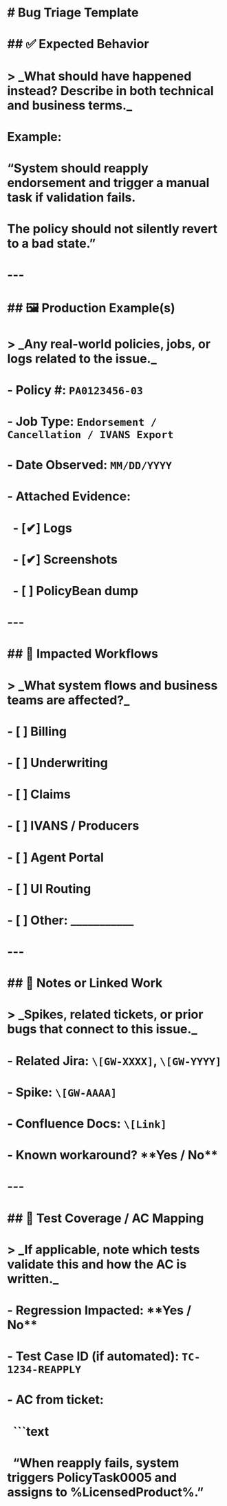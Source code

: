 # \# Bug Triage Template

# 

# \## ✅ Expected Behavior

# > \_What should have happened instead? Describe in both technical and business terms.\_

# 

# Example:  

# “System should reapply endorsement and trigger a manual task if validation fails.  

# The policy should not silently revert to a bad state.”

# 

# ---

# 

# \## 🖼️ Production Example(s)

# > \_Any real-world policies, jobs, or logs related to the issue.\_

# 

# \- Policy #: `PA0123456-03`

# \- Job Type: `Endorsement / Cancellation / IVANS Export`

# \- Date Observed: `MM/DD/YYYY`

# \- Attached Evidence:

# &nbsp;   - \[✔] Logs

# &nbsp;   - \[✔] Screenshots

# &nbsp;   - \[ ] PolicyBean dump

# 

# ---

# 

# \## 🔄 Impacted Workflows

# > \_What system flows and business teams are affected?\_

# 

# \- \[ ] Billing

# \- \[ ] Underwriting

# \- \[ ] Claims

# \- \[ ] IVANS / Producers

# \- \[ ] Agent Portal

# \- \[ ] UI Routing

# \- \[ ] Other: \_\_\_\_\_\_\_\_\_\_\_

# 

# ---

# 

# \## 🧠 Notes or Linked Work

# > \_Spikes, related tickets, or prior bugs that connect to this issue.\_

# 

# \- Related Jira: `\[GW-XXXX]`, `\[GW-YYYY]`

# \- Spike: `\[GW-AAAA]`

# \- Confluence Docs: `\[Link]`

# \- Known workaround? \*\*Yes / No\*\*

# 

# ---

# 

# \## 🧪 Test Coverage / AC Mapping

# > \_If applicable, note which tests validate this and how the AC is written.\_

# 

# \- Regression Impacted: \*\*Yes / No\*\*

# \- Test Case ID (if automated): `TC-1234-REAPPLY`

# \- AC from ticket:

# &nbsp; ```text

# &nbsp; “When reapply fails, system triggers PolicyTask0005 and assigns to %LicensedProduct%.”



